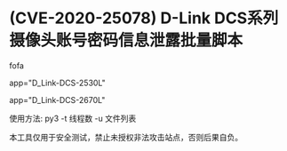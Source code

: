 # (CVE-2020-25078) D-Link DCS系列摄像头账号密码信息泄露批量脚本
fofa

app="D_Link-DCS-2530L"

app="D_Link-DCS-2670L"

使用方法:
py3 -t 线程数 -u 文件列表

本工具仅用于安全测试，禁止未授权非法攻击站点，否则后果自负。

